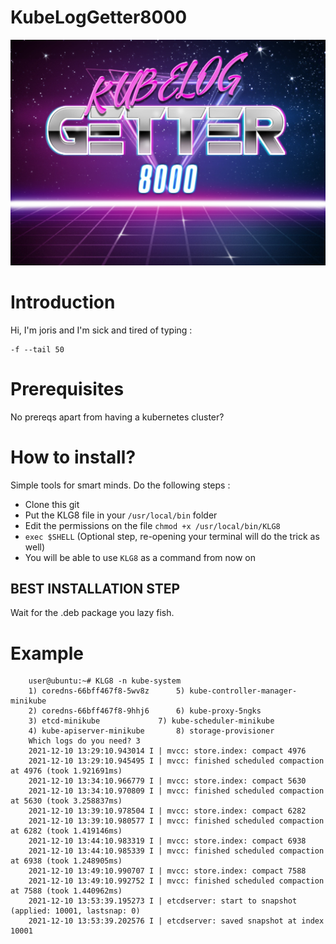 # KubeLogGetter8000

![KUBELOGGETTER8000](mediafiles/kubeloggetter8000.jpg)


# Introduction 

Hi, I'm joris and I'm sick and tired of typing : 

    -f --tail 50

# Prerequisites 

No prereqs apart from having a kubernetes cluster? 

# How to install? 

Simple tools for smart minds. Do the following steps : 
* Clone this git 
* Put the KLG8 file in your `/usr/local/bin` folder
* Edit the permissions on the file `chmod +x /usr/local/bin/KLG8`
* `exec $SHELL` (Optional step, re-opening your terminal will do the trick as well) 
* You will be able to use `KLG8` as a command from now on

## BEST INSTALLATION STEP 

Wait for the .deb package you lazy fish. 
# Example 

        user@ubuntu:~# KLG8 -n kube-system
        1) coredns-66bff467f8-5wv8z	     5) kube-controller-manager-minikube
        2) coredns-66bff467f8-9hhj6	     6) kube-proxy-5ngks
        3) etcd-minikube		     7) kube-scheduler-minikube
        4) kube-apiserver-minikube	     8) storage-provisioner
        Which logs do you need? 3
        2021-12-10 13:29:10.943014 I | mvcc: store.index: compact 4976
        2021-12-10 13:29:10.945495 I | mvcc: finished scheduled compaction at 4976 (took 1.921691ms)
        2021-12-10 13:34:10.966779 I | mvcc: store.index: compact 5630
        2021-12-10 13:34:10.970809 I | mvcc: finished scheduled compaction at 5630 (took 3.258837ms)
        2021-12-10 13:39:10.978504 I | mvcc: store.index: compact 6282
        2021-12-10 13:39:10.980577 I | mvcc: finished scheduled compaction at 6282 (took 1.419146ms)
        2021-12-10 13:44:10.983319 I | mvcc: store.index: compact 6938
        2021-12-10 13:44:10.985339 I | mvcc: finished scheduled compaction at 6938 (took 1.248905ms)
        2021-12-10 13:49:10.990707 I | mvcc: store.index: compact 7588
        2021-12-10 13:49:10.992752 I | mvcc: finished scheduled compaction at 7588 (took 1.440962ms)
        2021-12-10 13:53:39.195273 I | etcdserver: start to snapshot (applied: 10001, lastsnap: 0)
        2021-12-10 13:53:39.202576 I | etcdserver: saved snapshot at index 10001
